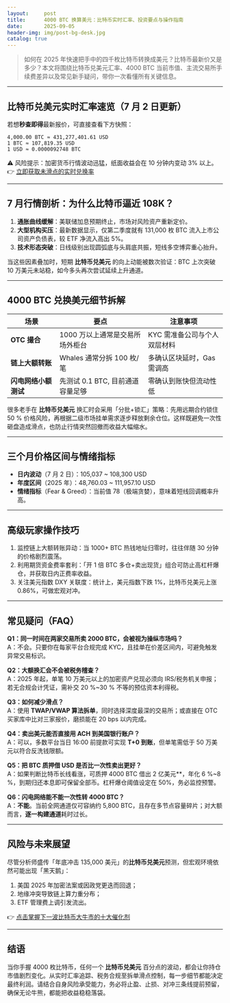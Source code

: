 ```yaml
---
layout:     post
title:      4000 BTC 换算美元：比特币实时汇率、投资要点与操作指南
date:       2025-09-05
header-img: img/post-bg-desk.jpg
catalog: true
---
```


> 如何在 2025 年快速把手中的四千枚比特币转换成美元？比特币最新价又是多少？本文将围绕比特币兑美元汇率、4000 BTC 当前市值、主流交易所手续费差异以及常见新手疑问，带你一次看懂所有关键信息。

---

## 比特币兑美元实时汇率速览（7 月 2 日更新）

若想**秒查即得**最新报价，可直接查看下方快照：

```
4,000.00 BTC ≈ 431,277,401.61 USD
1 BTC ≈ 107,819.35 USD
1 USD ≈ 0.0000092748 BTC
```

⚠ 风险提示：加密货币行情波动迅猛，纸面收益会在 10 分钟内变动 3% 以上。👉 [立即获取未滑点的实时兑换率](https://okxdog.com/)

---

## 7 月行情剖析：为什么比特币逼近 108K？

1. **通胀曲线缓解**：美联储加息预期终止，市场对风险资产重新定价。  
2. **大型机构买压**：最新数据显示，仅第二季度就有 131,000 枚 BTC 流入上市公司资产负债表，较 ETF 净流入高出 5%。  
3. **技术形态突破**：日线级别出现圆弧底与头肩底共振，短线多空博弈重心抬升。  

当这些因素叠加时，短期 **比特币兑美元** 的向上动能被数次验证：BTC 上次突破 10 万美元未站稳，如今多头再次尝试延续上升通道。

---

## 4000 BTC 兑换美元细节拆解

| 场景 | 要点 | 注意事项 |
|---|---|---|
| **OTC 撮合** | 1000 万以上通常是交易所场外柜台 | KYC 需准备公司与个人双层材料 |
| **链上大额转账** | Whales 通常分拆 100 枚/笔 | 多确认区块延时，Gas 需调高 |
| **闪电网络小额测试** | 先测试 0.1 BTC, 目前通道容量足够 | 零确认到账快但流动性低 |

很多老手在 **比特币兑美元** 换汇时会采用「分批+锁汇」策略：先用远期合约锁住 50 % 价格风险，再根据二级市场挂单需求逐步释放剩余仓位。这样既避免一次性砸盘造成滑点，也防止行情突然回撤而收益大幅缩水。

---

## 三个月价格区间与情绪指标

- **日内波动**（7 月 2 日）：105,037 ~ 108,300 USD  
- **年度区间**（2025 年）：48,760.03 ~ 111,957.10 USD  
- **情绪指标**（Fear & Greed）：当前值 78（极端贪婪），意味着短线回调概率升高。

---

## 高级玩家操作技巧

1. 监控链上大额转账异动：当 1000+ BTC 热钱地址归零时，往往伴随 30 分钟的价格剧烈震荡。  
2. 利用期货资金费率套利：「开 1 倍 BTC 多仓+卖出现货」组合可防止高杠杆爆仓，并获取日内正费率收益。  
3. 关注美元指数 DXY 关联度：统计上，美元指数下跌 1%，比特币兑美元上涨 0.86%，可做宏观对冲。

---

## 常见疑问（FAQ）

**Q1：同一时间在两家交易所卖 2000 BTC，会被视为操纵市场吗？**  
A：不会。只要你在每家平台合规完成 KYC，且挂单在价差区间内，可避免触发异常交易标识。

**Q2：大额换汇会不会被税务稽查？**  
A：2025 年起，单笔 10 万美元以上的加密资产兑现必须向 IRS/税务机关申报；若无合规会计凭证，需补交 20 %~30 % 不等的预估资本利得税。

**Q3：如何减少滑点？**  
A：使用 **TWAP/VWAP 算法拆单**，同时选择深度最深的交易所；或直接在 OTC 买家库中比对三家报价，磨损能在 20 bps 以内完成。

**Q4：卖出美元能否直接用 ACH 到美国银行账户？**  
A：可以，多数平台当日 16:00 前提款可实现 **T+0 到账**，但单笔需低于 50 万美元以符合反洗钱限额。

**Q5：把 BTC 质押借 USD 是否比一次性卖出更好？**  
A：如果判断比特币长线看涨，可质押 4000 BTC 借出 2 亿美元**，年化 6 %~8 %，到期归还本息即可保留全部币。杠杆爆仓阈值设定在 50%，务必监控预警。

**Q6：闪电网络能不能一次性转 4000 BTC？**  
A：**不能**。当前全网通道仅可容纳约 5,800 BTC，且存在多节点容量碎片；对大额而言，**逐一构建通道**耗时过长。

---

## 风险与未来展望

尽管分析师盛传「年底冲击 135,000 美元」的**比特币兑美元**预测，但宏观环境依然可能出现「黑天鹅」：  
1. 美国 2025 年加密法案或因政党更迭而回退；  
2. 地缘冲突导致链上算力重分布；  
3. ETF 管理费上调引发流出。  

👉 [点击掌握下一波比特币大牛市的十大催化剂](https://okxdog.com/)

---

## 结语

当你手握 4000 枚比特币，任何一个 **比特币兑美元** 百分点的波动，都会让你持仓市值剧烈变化。从实时汇率追踪、税务合规至拆单滑点控制，每一步细节都能决定最终利润。请结合自身风险承受能力，务必将止盈、止损、对冲三条线提前预留，确保无论牛熊，都能把收益稳稳落袋。